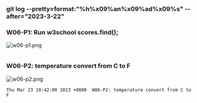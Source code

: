 ### git log --pretty=format:"%h%x09%an%x09%ad%x09%s" --after="2023-3-22"

### W06-P1: Run w3school scores.find();
 
![w06-p1.png]()

```

```

### W06-P2: temperature convert from C to F
 
![w06-p2.png](https://casmvaldsmrrajnyisdj.supabase.co/storage/v1/object/public/demo-64/md_1N_img/w06-p2.png)

```
Thu Mar 23 19:42:00 2023 +0800  W06-P2: temperature convert from C to F
```
